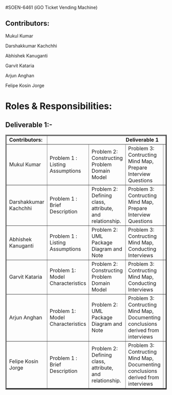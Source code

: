 #SOEN-6461 (iGO Ticket Vending Machine)

## Contributors:

Mukul Kumar	

Darshakkumar Kachchhi
	
Abhishek Kanuganti

Garvit Kataria

Arjun Anghan

Felipe Kosin Jorge

# Roles & Responsibilities:

## Deliverable 1:- 
	

  <table border="3px solid">
      <tbody border="2px solid">
         <tr>
            <td><b>Contributors:<b></td>
            <td colspan="5" align="center"><b>Deliverable 1<b></td>
         </tr>
         <tr>
            <td>Mukul Kumar</td>
            <td>Problem 1 : Listing Assumptions</td>
            <td>Problem 2: Constructing Problem Domain Model</td>
            <td>Problem 3: Contructing Mind Map, Prepare Interview Questions</td>
            <td>Problem 4: Creating Use Cases for our Use Case Model</td>
            <td>Problem 5: Constructing a UML activity diagram</td>
         </tr>
         <tr>
            <td>Darshakkumar Kachchhi</td>
            <td>Problem 1 : Brief Description</td>
            <td>Problem 2: Defining class, attribute, and relationship.</td>
            <td>Problem 3: Contructing Mind Map, Prepare Interview Questions</td>
            <td>Problem 4: Creating Use Cases for our Use Case Model</td>
            <td>Problem 5: Constructing a UML activity diagram</td>
         </tr>
         <tr>
            <td>Abhishek Kanuganti</td>
            <td>Problem 1 : Listing Assumptions</td>
            <td>Problem 2: UML Package Diagram and Note</td>
            <td>Problem 3: Contructing Mind Map, Conducting Interviews</td>
            <td>Problem 4: Construct UML use case diagram</td>
            <td>Problem 5: Constructing a UML activity diagram</td>
         </tr>
         <tr>
            <td>Garvit Kataria</td>
            <td>Problem 1: Model Characteristics</td>
            <td>Problem 2: Constructing Problem Domain Model</td>
            <td>Problem 3: Contructing Mind Map, Conducting Interviews</td>
            <td>Problem 4: Construct UML use case diagram</td>
            <td>Problem 5: Constructing a UML activity diagram</td>
         </tr>
         <tr>
            <td>Arjun Anghan</td>
            <td>Problem 1: Model Characteristics</td>
            <td>Problem 2: UML Package Diagram and Note</td>
            <td>Problem 3: Contructing Mind Map, Documenting conclusions derived from interviews</td>
            <td>Problem 4: Documenting LaTex</td>
            <td>Problem 5: Constructing a UML activity diagram</td>
         </tr>
         <tr>
            <td>Felipe Kosin Jorge</td>
            <td>Problem 1 : Brief Description</td>
            <td>Problem 2: Defining class, attribute, and relationship.</td>
            <td>Problem 3: Contructing Mind Map, Documenting conclusions derived from interviews</td>
            <td>Problem 4: Documenting LaTex</td>
            <td>Problem 5: Constructing a UML activity diagram</td>
         </tr>
      </tbody>
   </table>

